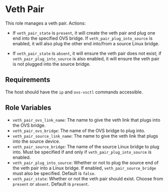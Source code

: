 Veth Pair
=========

This role manages a veth pair. Actions:

  * If `veth_pair_state` is `present`, it will create the veth pair and
    plug one end into the specified OVS bridge. If `veth_pair_plug_into_source`
    is enabled, it will also plug the other end into/from a source Linux
    bridge.

  * If `veth_pair_state` is `absent`, it will ensure the veth pair does not exist; if
    `veth_pair_plug_into_source` is also enabled, it will ensure the veth pair is
    not plugged into the source bridge.

Requirements
------------

The host should have the `ip` and `ovs-vsctl` commands accessible.

Role Variables
--------------

- `veth_pair_ovs_link_name`: The name to give the veth link that plugs into the
  OVS bridge.
- `veth_pair_ovs_bridge`: The name of the OVS bridge to plug into.
- `veth_pair_source_link_name`: The name to give the veth link that plugs into
  the source device.
- `veth_pair_source_bridge`: The name of the source Linux bridge to plug into. Must be
  specified if and only if `veth_pair_plug_into_source` is enabled.
- `veth_pair_plug_into_source`: Whether or not to plug the source end of the
  veth pair into a Linux bridge. If enabled, `veth_pair_source_bridge` must
  also be specified. Default is `false`.
- `veth_pair_state`: Whether or not the veth pair should exist. Choose from
  `present` or `absent`. Default is `present`.
